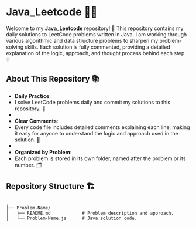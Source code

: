 # Java_Leetcode 🧑‍💻

Welcome to my **Java_Leetcode** repository! 🎉 This repository contains my daily solutions to LeetCode problems written in Java. I am working through various algorithmic and data structure problems to sharpen my problem-solving skills. Each solution is fully commented, providing a detailed explanation of the logic, approach, and thought process behind each step. 💡

## About This Repository 📚

- **Daily Practice**:
- I solve LeetCode problems daily and commit my solutions to this repository. 📅
- 
- **Clear Comments**:
- Every code file includes detailed comments explaining each line, making it easy for anyone to understand the logic and approach used in the solution. 📝
- 
- **Organized by Problem**:
- Each problem is stored in its own folder, named after the problem or its number. 🗂️
  
## Repository Structure 🏗️
```plaintext
.
├── Problem-Name/
│   ├── README.md            # Problem description and approach.
│   └── Problem-Name.js      # Java solution code.
```
